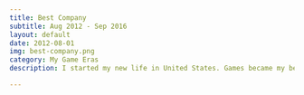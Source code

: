 ```yaml
---
title: Best Company
subtitle: Aug 2012 - Sep 2016
layout: default
date: 2012-08-01
img: best-company.png
category: My Game Eras
description: I started my new life in United States. Games became my best company and kept myself entertained through the long road of pursuing my PhD. Thanks to the steam platform, my game library grew rapidly, in both number and type.

---
```

